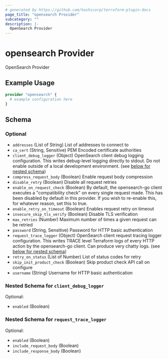 ```yaml
---
# generated by https://github.com/hashicorp/terraform-plugin-docs
page_title: "opensearch Provider"
subcategory: ""
description: |-
  OpenSearch Provider
---
```


# opensearch Provider

OpenSearch Provider

## Example Usage

```terraform
provider "opensearch" {
  # example configuration here
}
```

<!-- schema generated by tfplugindocs -->
## Schema

### Optional

- `addresses` (List of String) List of addresses to connect to
- `ca_cert` (String, Sensitive) PEM Encoded certificate authorities
- `client_debug_logger` (Object) OpenSearch client debug logging configuration.  This writes debug-level logging directly to stdout.  Do not enable outside of a local development environment. (see [below for nested schema](#nestedatt--client_debug_logger))
- `compress_request_body` (Boolean) Enable request body compression
- `disable_retry` (Boolean) Disable all request retries
- `enable_on_request_check` (Boolean) By default, the opensearch-go client executes a "compatibility check" on every single request made.  This has been disabled by default in this provider.  If you wish to re-enable this, for whatever reason, set this to true.
- `enable_retry_on_timeout` (Boolean) Enables request retry on timeout
- `insecure_skip_tls_verify` (Boolean) Disable TLS verification
- `max_retries` (Number) Maximum number of times a given request can be retried
- `password` (String, Sensitive) Password for HTTP basic authentication
- `request_trace_logger` (Object) OpenSearch client request tracing logger configuration.  This writes TRACE level Terraform logs of every HTTP action by the opensearch-go client.  Can produce very chatty logs. (see [below for nested schema](#nestedatt--request_trace_logger))
- `retry_on_status` (List of Number) List of status codes for retry
- `skip_init_product_check` (Boolean) Skip product check API call on configure
- `username` (String) Username for HTTP basic authentication

<a id="nestedatt--client_debug_logger"></a>
### Nested Schema for `client_debug_logger`

Optional:

- `enabled` (Boolean)


<a id="nestedatt--request_trace_logger"></a>
### Nested Schema for `request_trace_logger`

Optional:

- `enabled` (Boolean)
- `include_request_body` (Boolean)
- `include_response_body` (Boolean)
